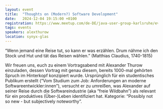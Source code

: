 ```yaml
---
layout: event
title:  "Thoughts on (Modern?) Software Development"
date:   2024-12-04 19:15:00 +0100
registration: https://www.meetup.com/de-DE/java-user-group-karlsruhe/events/304617403/?slug=java-user-group-karlsruhe
tags: events
speakers: alexthurow
location: synyx-glas
---
```


“Wenn jemand eine Reise tut, so kann er was erzählen. Drum nähme ich den Stock und Hut und tät das Reisen wählen.” (Matthias Claudius, 1740-1815)

Wir freuen uns, euch zu einem Vortragsabend mit Alexander Thurow einzuladen, dessen Vortrag mit genau diesem, bereits 1000-mal gehörten Spruch im Hinterkopf konzipiert wurde. Ursprünglich für ein studentisches Publikum erstellt (“Vom Studium zum Job: Anforderungen an moderne Softwareentwickler:innen”), versucht er zu umreißen, was Alexander auf seiner Reise durch die Softwareindustrie (aka “freie Wildbahn”) als relevant für ein produktives (Über-)Leben identifiziert hat. Kategorie: “Possibly not so new - but subjectively noteworthy”.
